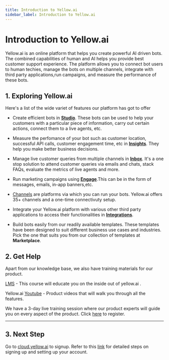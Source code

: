 ```yaml
---
title: Introduction to Yellow.ai
sidebar_label: Introduction to Yellow.ai
---
```


# Introduction to Yellow.ai

Yellow.ai is an online platform that helps you create powerful AI driven bots. The combined capabilities of human and AI helps you provide best customer support experience. The platform allows you to connect bot users to human techies, manage the bots on multiple channels, integrate with third party applications,run campaigns, and measure the performance of these bots.

## 1. Exploring Yellow.ai

Here's a list of the wide variet of features our platform has got to offer

* Create efficient bots in **[Studio](https://docs.yellow.ai/docs/platform_concepts/studio/overview)**. These bots can be used to help your customers with a particular piece of information, carry out certain actions, connect them to a live agents, etc. 

* Measure the perfomance of your bot such as customer location, successful API calls, customer engagement time, etc in **[Insights](https://docs.yellow.ai/docs/platform_concepts/growth/growth)**. They help you make better business decisions. 

* Manage live customer queries from multiple channels in **[Inbox](https://docs.yellow.ai/docs/platform_concepts/inbox/inbox)**. It's a one stop solution to attend customer queries via emails and chats, stack FAQs, evaluate the metrics of live agents and more. 

* Run marketing campaigns using [**Engage**](https://docs.yellow.ai/docs/platform_concepts/engagement/engage).This can be in the form of messages, emails, in-app banners,etc. 

* [Channels](https://docs.yellow.ai/docs/platform_concepts/channelConfiguration/overview)  are platforms via which you can run your bots. Yellow.ai offers 35+ channels and a one-time connectivuty setup. 

* Integrate your Yellow.ai platform with various other third party applications to access their functionalities in [**Integrations**](https://docs.yellow.ai/docs/platform_concepts/appConfiguration/overview).

* Build bots easily from our readily available templates. These templates have been designed to suit different business use cases and industries. Pick the one that suits you from our collection of templates at **Marketplace**.

## 2. Get Help

Apart from our knowledge base, we also have training materials for our product.

[LMS](https://ascend.yellow.ai/) - This course will educate you on the inside out of yellow.ai . 

Yellow.ai [Youtube](https://www.youtube.com/channel/UCagDUPsrF0yS5KX1hckaUzw/videos) - Product videos that will walk you through all the features.

We have a 3-day live training session where our product experts will guide you on every aspect of the product. Click [here](https://ascend.yellow.ai/training-registration) to register.

---------------------

## 3. Next Step

Go to [cloud.yellow.ai](https://cloud.yellow.ai/) to signup. Refer to this [link](https://docs.yellow.ai/docs/platform_concepts/getting-started) for detailed steps on signing up and setting up your account.






